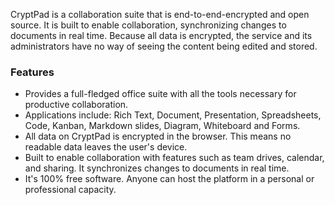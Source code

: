 CryptPad is a collaboration suite that is end-to-end-encrypted and open source. It is built to enable collaboration, synchronizing changes to documents in real time. Because all data is encrypted, the service and its administrators have no way of seeing the content being edited and stored.

### Features
- Provides a full-fledged office suite with all the tools necessary for productive collaboration.
- Applications include: Rich Text, Document, Presentation, Spreadsheets, Code, Kanban, Markdown slides, Diagram, Whiteboard and Forms.
- All data on CryptPad is encrypted in the browser. This means no readable data leaves the user's device.
- Built to enable collaboration with features such as team drives, calendar, and sharing. It synchronizes changes to documents in real time.
- It's 100% free software. Anyone can host the platform in a personal or professional capacity.

